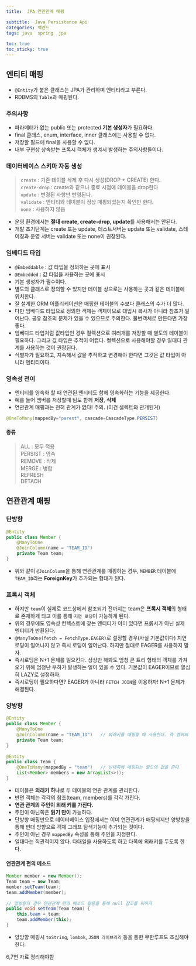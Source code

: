 ```yaml
---
title:  JPA 연관관계 매핑

subtitle:  Java Persistence Api
categories: 백엔드 
tags: java  spring  jpa
 
toc: true
toc_sticky: true
---
```


  
## 엔티티 매핑  
- `@Entity`가 붙은 클래스는 JPA가 관리하며 엔티티라고 부른다.  
- RDBMS의 `Table`과 매핑된다.  
  
### 주의사항  
- 파라메터가 없는 public 또는 protected **기본 생성자**가 필요하다.  
- final 클래스, enum, interface, inner 클래스에는 사용할 수 없다.  
- 저장할 필드에 final을 사용할 수 없다.  
- 내부 구현상 상속받는 프록시 객체가 생겨서 발생하는 주의사항들이다.  
  
### 데이터베이스 스키마 자동 생성  
  
> `create` : 기존 테이블 삭제 후 다시 생성(DROP + CREATE) 한다.    
> `create-drop` : create와 같으나 종료 시점에 테이블을 drop한다    
> `update` : 변경된 사항만 반영된다.    
> `validate` : 엔티티와 테이블이 정상 매핑되었는지 확인만 한다.    
> `none` : 사용하지 않음    
  
- 운영 환경에서는 **절대 create, create-drop, update**를 사용해서는 안된다.  
- 개발 초기단계는 create 또는 update, 테스트서버는 update 또는 validate, 스테이징과 운영 서버는 validate 또는 none이 권장된다.  
  
### 임베디드 타입  
- `@Embeddable` : 값 타입을 정의하는 곳에 표시  
- `@Embedded` : 값 타입을 사용하는 곳에 표시  
- 기본 생성자가 필수이다.  
- 별도의 클래스로 정의할 수 있지만 테이블 상으로는 사용하는 곳과 같은 테이블에 위치한다.  
- 잘 설계한 ORM 어플리케이션은 매핑한 테이블의 수보다 클래스의 수가 더 많다.  
- 다만 임베디드 타입으로 정의한 객체는 객체이므로 대입시 복사가 아니라 참조가 일어난다. 공유 참조의 문제가 있을 수 있으므로 주의한다. 불변객체로 만든다면 가장 좋다.  
- 임베디드 타입처럼 값타입인 경우 컬렉션으로 여러개를 저장할 때 별도의 테이블이 필요하다. 그리고 값 타입은 추적이 어렵다. 컬렉션으로 사용해야할 경우 일대다 관계를 사용하는 것이 권장된다.  
- 식별자가 필요하고, 지속해서 값을 추적하고 변경해야 한다면 그것은 값 타입이 아니라 엔티티이다.  
  
### 영속성 전이  
- 엔티티를 영속화 할 때 연관된 엔티티도 함께 영속화하는 기능을 제공한다.  
- 예를 들어 멤버를 저장할때 팀도 함께 **저장**, **삭제**  
- 연관관계 매핑과는 전혀 관계가 없다! 주의. (이건 셀렉트와 관걔된거)  
  
```java  
@OneToMany(mappedBy="parent", cascade=CascadeType.PERSIST)  
```  
  
#### 종류  
  
> ALL : 모두 적용    
> PERSIST : 영속    
> REMOVE : 삭제    
> MERGE : 병합    
> REFRESH    
> DETACH    
  
  
## 연관관계 매핑  
### 단방향  
  
```java  
@Entity  
public class Member {  
	@ManyToOne  
	@JoinColumn(name = "TEAM_ID")  
	private Team team;  
}  
```  
  
- 위와 같이 `@JoinColumn`을 통해 연관관계를 매핑하는 경우, `MEMBER` 테이블에 `TEAM_ID`라는 **ForeignKey**가 추가되는 형태가 된다.  
  
### 프록시 객체  
- 하지만 `team`이 실제로 코드상에서 참조되기 전까지는 team은 **프록시 객체**의 형태로 존재하게 되고 이를 통해 `지연 로딩`이 가능하게 된다.  
- 위의 경우에도 영속성 컨텍스트에 찾는 엔티티가 이미 있다면 프롥시가 아닌 실제 엔티티가 반환된다.  
- `@ManyToOne(fetch = FetchType.EAGER)`로 설정할 경우(사실 기본값이다) 지연로딩이 일어나지 않고 즉시 로딩이 일어난다. 하지만 절대로 EAGER를 사용하지 말자.  
- 즉시로딩은 N+1 문제를 일으킨다. 상상만 해봐도 엄청 큰 트리 형태의 객체를 가져오기 위해 엄청난 부하가 발생하는 일이 있을 수 있다. 기본값이 EAGER이므로 열심히 LAZY로 설정하자.  
- 즉시로딩이 필요하다면? EAGER가 아니라 `FETCH JOIN`을 이용하자! N+1 문제가 해결된다.  
  
### 양방향  
  
```java  
@Entity  
public class Member {  
	@ManyToOne  
	@JoinColumn(name = "TEAM_ID")	// 외래키를 매핑할 때 사용한다. 즉 멤버의 테이블에 외래키  
	private Team team;  
}  
  
@Entity  
public class Team {  
	@OneToMany(mappedBy = "team")	// 반대쪽에 매핑되는 필드의 값을 준다  
	List<Member> members = new ArrayList<>();  
}  
```  
  
- 테이블은 **외래키 하나**로 두 테이블의 연관 관계를 관리한다.  
- 반면 객체는 각각의 참조(team, members)를 각각 가진다.  
- **연관 관계의 주인이 외래 키를 가진다.**  
- 주인이 아닌쪽은 **읽기 만이** 가능하다.  
- 단방향 매핑만으로 데이터베이스 입장에서는 이미 연관관계가 매핑되지만 양방향을 통해 반대 방향으로 객체 그래프 탐색기능이 추가되는 것이다.  
- 주인이 아닌 경우 `mappedBy` 속성을 통해 주인을 지정한다.  
- 일대다는 직관적이지 않다. 다대일을 사용하도록 하고 다쪽에 외래키를 두도록 한다.  
  
#### 연관관계 편의 메소드  
  
```java  
Member member = new Member();  
Team team = new Team;  
member.setTeam(team);  
team.addMember(member);  
  
// 양방향의 경우 연관관계 편의 메소드 활용을 통해 null 참조를 피하자   
public void setTeam(Team team) {  
	this.team = team;  
	team.addMember(this);  
}  
```  
  
- 양방향 매핑시  `toString`, `lombok`, `JSON 라이브러리` 등을 통한 무한루프도 조심해야 한다.  
  
  
6,7번 자료 정리해야함  
